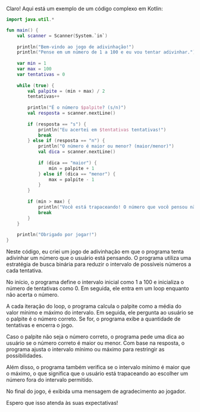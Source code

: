 Claro! Aqui está um exemplo de um código complexo em Kotlin:

```kotlin
import java.util.*

fun main() {
    val scanner = Scanner(System.`in`)
    
    println("Bem-vindo ao jogo de adivinhação!")
    println("Pense em um número de 1 a 100 e eu vou tentar adivinhar.")
    
    var min = 1
    var max = 100
    var tentativas = 0
    
    while (true) {
        val palpite = (min + max) / 2
        tentativas++
        
        println("É o número $palpite? (s/n)")
        val resposta = scanner.nextLine()
        
        if (resposta == "s") {
            println("Eu acertei em $tentativas tentativas!")
            break
        } else if (resposta == "n") {
            println("O número é maior ou menor? (maior/menor)")
            val dica = scanner.nextLine()
            
            if (dica == "maior") {
                min = palpite + 1
            } else if (dica == "menor") {
                max = palpite - 1
            }
        }
        
        if (min > max) {
            println("Você está trapaceando! O número que você pensou não está entre 1 e 100.")
            break
        }
    }
    
    println("Obrigado por jogar!")
}
```

Neste código, eu criei um jogo de adivinhação em que o programa tenta adivinhar um número que o usuário está pensando. O programa utiliza uma estratégia de busca binária para reduzir o intervalo de possíveis números a cada tentativa.

No início, o programa define o intervalo inicial como 1 a 100 e inicializa o número de tentativas como 0. Em seguida, ele entra em um loop enquanto não acerta o número.

A cada iteração do loop, o programa calcula o palpite como a média do valor mínimo e máximo do intervalo. Em seguida, ele pergunta ao usuário se o palpite é o número correto. Se for, o programa exibe a quantidade de tentativas e encerra o jogo.

Caso o palpite não seja o número correto, o programa pede uma dica ao usuário se o número correto é maior ou menor. Com base na resposta, o programa ajusta o intervalo mínimo ou máximo para restringir as possibilidades.

Além disso, o programa também verifica se o intervalo mínimo é maior que o máximo, o que significa que o usuário está trapaceando ao escolher um número fora do intervalo permitido.

No final do jogo, é exibida uma mensagem de agradecimento ao jogador.

Espero que isso atenda às suas expectativas!